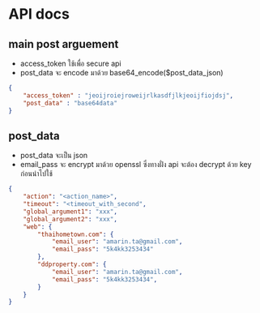 # API docs
## main post arguement
- access_token ใช้เพื่อ secure api
- post_data จะ encode มาด้วย base64_encode($post_data_json)

~~~json
{
    "access_token" : "jeoijroiejroweijrlkasdfjlkjeoijfiojdsj",
    "post_data" : "base64data"
}
~~~
## post_data
- post_data จะเป็น json
- email_pass จะ encrypt มาด้วย openssl ซึ่งทางฝั่ง api จะต้อง decrypt ด้วย key ก่อนนำไปใช้
~~~json
{
    "action": "<action_name>",
    "timeout": "<timeout_with_second",
    "global_argument1": "xxx",
    "global_argument2": "xxx",    
    "web": {
        "thaihometown.com": {
            "email_user": "amarin.ta@gmail.com",
            "email_pass": "5k4kk3253434"
        },
        "ddproperty.com": {
            "email_user": "amarin.ta@gmail.com",
            "email_pass": "5k4kk3253434",
        }
    }
}
~~~
